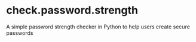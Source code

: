 # check.password.strength
A simple password strength checker in Python to help users create secure passwords
